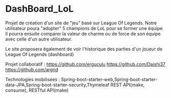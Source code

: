 # DashBoard_LoL
Projet de création d'un site de "jeu" basé sur League Of Legends.
Notre utilisateur poura "adopter" 5 champions de LoL pour se former une équipe.
Il pourra ensuite comparer la valeur de charme ou de force de son équipe avec celle d'un autre utilisateur.

Le site proposera également de voir l'historique des parties d'un joueur de League Of Legends (dashboard)

Projet collaboratif :
https://github.com/erguculu
https://github.com/Daishi37
https://github.com/argnd

Technologies mobilisées :
Spring-boot-starter-web,Spring-boot-starter-data-JPA,Spring-boot-starter-security,Thymeleaf
REST API(make, consume), RESTful API(make)

